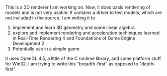 This is a 3D renderer I am working on. Now, it does basic rendering of models and is not very usable. It contains a driver to test models, which are not included in the source.
I am writing it to
1) implement and learn 3D geometry and some linear algebra
2) explore and implement rendering and acceleration techiniques learned in Real-Time Rendering 4 and Foundations of Game Engine Development 2
3) Potentially use in a simple game

It uses OpenGL 4.5, a little of the C runtime library, and some platform stuff for Win32. I am trying to write this "breadth-first" as opposed to "depth-first".
